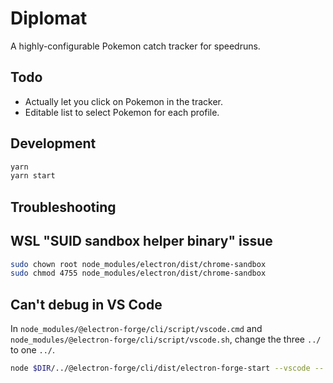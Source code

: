 # Diplomat

A highly-configurable Pokemon catch tracker for speedruns.

## Todo
- Actually let you click on Pokemon in the tracker.
- Editable list to select Pokemon for each profile.

## Development

```bash
yarn
yarn start
```

## Troubleshooting

## WSL "SUID sandbox helper binary" issue

```bash
sudo chown root node_modules/electron/dist/chrome-sandbox
sudo chmod 4755 node_modules/electron/dist/chrome-sandbox
```

## Can't debug in VS Code

In `node_modules/@electron-forge/cli/script/vscode.cmd` and `node_modules/@electron-forge/cli/script/vscode.sh`, change the three `../` to one `../`.

```bash
node $DIR/../@electron-forge/cli/dist/electron-forge-start --vscode -- \~$ARGS\~
```